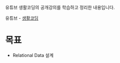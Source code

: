 유튜브 생활코딩의 공개강의를 학습하고 정리한 내용입니다.

유튜브 - [생활코딩](https://www.youtube.com/channel/UCvc8kv-i5fvFTJBFAk6n1SA)

# 목표
- Relational Data 설계
